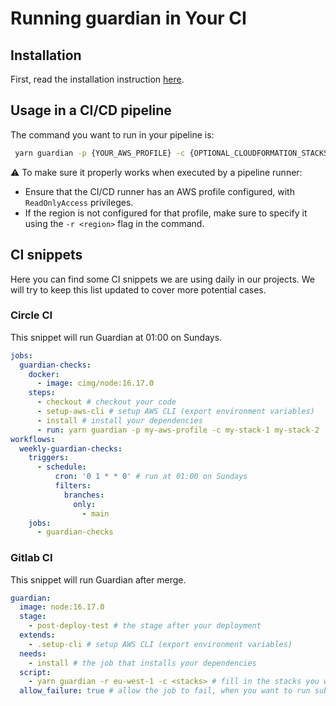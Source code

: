 # Running guardian in Your CI

## Installation

First, read the installation instruction [here](./running-locally.md).

## Usage in a CI/CD pipeline

The command you want to run in your pipeline is:

```sh
 yarn guardian -p {YOUR_AWS_PROFILE} -c {OPTIONAL_CLOUDFORMATION_STACKS_NAMES} -t {OPTIONAL_TAGS}
```

⚠️ To make sure it properly works when executed by a pipeline runner:

- Ensure that the CI/CD runner has an AWS profile configured, with `ReadOnlyAccess` privileges.
- If the region is not configured for that profile, make sure to specify it using the `-r <region>` flag in the command.

## CI snippets

Here you can find some CI snippets we are using daily in our projects. We will try to keep this list updated to cover more potential cases.

### Circle CI

This snippet will run Guardian at 01:00 on Sundays.

```yml
jobs:
  guardian-checks:
    docker:
      - image: cimg/node:16.17.0
    steps:
      - checkout # checkout your code
      - setup-aws-cli # setup AWS CLI (export environment variables)
      - install # install your dependencies
      - run: yarn guardian -p my-aws-profile -c my-stack-1 my-stack-2
workflows:
  weekly-guardian-checks:
    triggers:
      - schedule:
          cron: '0 1 * * 0' # run at 01:00 on Sundays
          filters:
            branches:
              only:
                - main
    jobs:
      - guardian-checks
```

### Gitlab CI

This snippet will run Guardian after merge.

```yml
guardian:
  image: node:16.17.0
  stage:
    - post-deploy-test # the stage after your deployment
  extends:
    - .setup-cli # setup AWS CLI (export environment variables)
  needs:
    - install # the job that installs your dependencies
  script:
    - yarn guardian -r eu-west-1 -c <stacks> # fill in the stacks you want to check
  allow_failure: true # allow the job to fail, when you want to run subsequent tests
```
